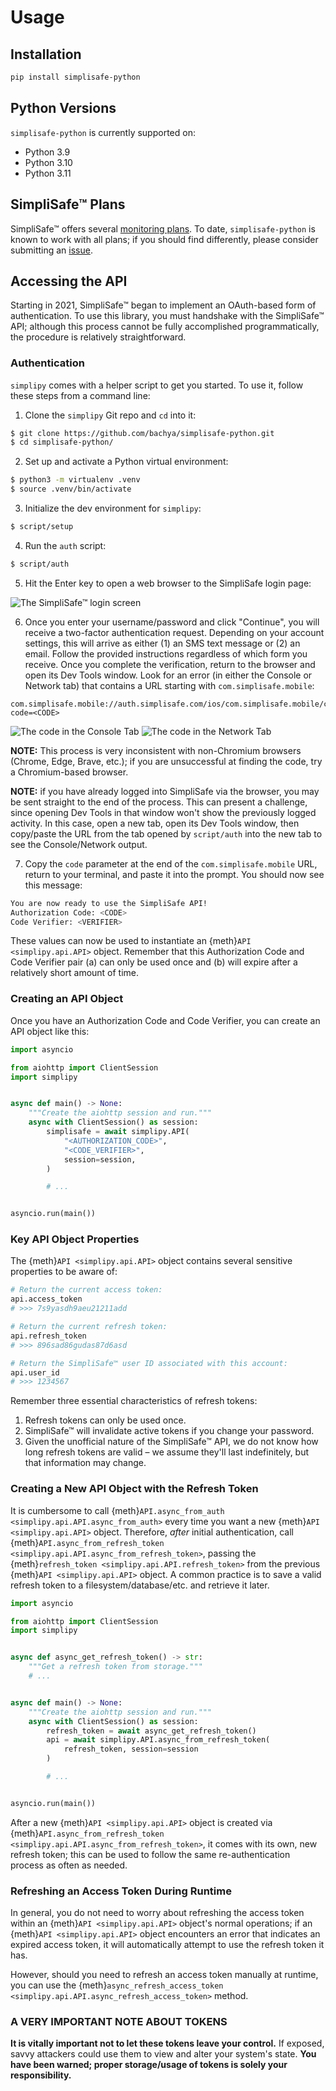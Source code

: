 # Usage

## Installation

```bash
pip install simplisafe-python
```

## Python Versions

`simplisafe-python` is currently supported on:

- Python 3.9
- Python 3.10
- Python 3.11

## SimpliSafe™ Plans

SimpliSafe™ offers several [monitoring plans][simplisafe-plans]. To date,
`simplisafe-python` is known to work with all plans; if you should find differently,
please consider submitting an [issue][simplisafe-python-issues].

## Accessing the API

Starting in 2021, SimpliSafe™ began to implement an OAuth-based form of authentication.
To use this library, you must handshake with the SimpliSafe™ API; although this process
cannot be fully accomplished programmatically, the procedure is relatively
straightforward.

### Authentication

`simplipy` comes with a helper script to get you started. To use it, follow these
steps from a command line:

1. Clone the `simplipy` Git repo and `cd` into it:

```sh
$ git clone https://github.com/bachya/simplisafe-python.git
$ cd simplisafe-python/
```

2. Set up and activate a Python virtual environment:

```sh
$ python3 -m virtualenv .venv
$ source .venv/bin/activate
```

3. Initialize the dev environment for `simplipy`:

```sh
$ script/setup
```

4. Run the `auth` script:

```sh
$ script/auth
```

5. Hit the Enter key to open a web browser to the SimpliSafe login page:

![The SimpliSafe™ login screen](images/ss-login-screen.png)

6. Once you enter your username/password and click "Continue", you will receive a
   two-factor authentication request. Depending on your account settings, this will
   arrive as either (1) an SMS text message or (2) an email. Follow the provided
   instructions regardless of which form you receive. Once you complete the
   verification, return to the browser and open its Dev Tools window. Look for an error
   (in either the Console or Network tab) that contains a URL starting with
   `com.simplisafe.mobile`:

```
com.simplisafe.mobile://auth.simplisafe.com/ios/com.simplisafe.mobile/callback?code=<CODE>
```

![The code in the Console Tab](images/ss-auth-code-in-console.png)
![The code in the Network Tab](images/ss-auth-code-in-network.png)

**NOTE:** This process is very inconsistent with non-Chromium browsers (Chrome, Edge,
Brave, etc.); if you are unsuccessful at finding the code, try a Chromium-based browser.

**NOTE:** if you have already logged into SimpliSafe via the browser, you may be sent
straight to the end of the process. This can present a challenge, since opening Dev
Tools in that window won't show the previously logged activity. In this case, open a new
tab, open its Dev Tools window, then copy/paste the URL from the tab opened by
`script/auth` into the new tab to see the Console/Network output.

7. Copy the `code` parameter at the end of the `com.simplisafe.mobile` URL, return to your
   terminal, and paste it into the prompt. You should now see this message:

```sh
You are now ready to use the SimpliSafe API!
Authorization Code: <CODE>
Code Verifier: <VERIFIER>
```

These values can now be used to instantiate an {meth}`API <simplipy.api.API>` object.
Remember that this Authorization Code and Code Verifier pair (a) can only be used once
and (b) will expire after a relatively short amount of time.

### Creating an API Object

Once you have an Authorization Code and Code Verifier, you can create an API object like
this:

```python
import asyncio

from aiohttp import ClientSession
import simplipy


async def main() -> None:
    """Create the aiohttp session and run."""
    async with ClientSession() as session:
        simplisafe = await simplipy.API(
            "<AUTHORIZATION_CODE>",
            "<CODE_VERIFIER>",
            session=session,
        )

        # ...


asyncio.run(main())
```

### Key API Object Properties

The {meth}`API <simplipy.api.API>` object contains several sensitive properties to be
aware of:

```python
# Return the current access token:
api.access_token
# >>> 7s9yasdh9aeu21211add

# Return the current refresh token:
api.refresh_token
# >>> 896sad86gudas87d6asd

# Return the SimpliSafe™ user ID associated with this account:
api.user_id
# >>> 1234567
```

Remember three essential characteristics of refresh tokens:

1. Refresh tokens can only be used once.
2. SimpliSafe™ will invalidate active tokens if you change your password.
3. Given the unofficial nature of the SimpliSafe™ API, we do not know how long refresh
   tokens are valid – we assume they'll last indefinitely, but that information may
   change.

### Creating a New API Object with the Refresh Token

It is cumbersome to call
{meth}`API.async_from_auth <simplipy.api.API.async_from_auth>` every time you want a new
{meth}`API <simplipy.api.API>` object. Therefore, _after_ initial authentication, call
{meth}`API.async_from_refresh_token <simplipy.api.API.async_from_refresh_token>`,
passing the {meth}`refresh_token <simplipy.api.API.refresh_token>` from the previous
{meth}`API <simplipy.api.API>` object. A common practice is to save a valid refresh
token to a filesystem/database/etc. and retrieve it later.

```python
import asyncio

from aiohttp import ClientSession
import simplipy


async def async_get_refresh_token() -> str:
    """Get a refresh token from storage."""
    # ...


async def main() -> None:
    """Create the aiohttp session and run."""
    async with ClientSession() as session:
        refresh_token = await async_get_refresh_token()
        api = await simplipy.API.async_from_refresh_token(
            refresh_token, session=session
        )

        # ...


asyncio.run(main())
```

After a new {meth}`API <simplipy.api.API>` object is created via
{meth}`API.async_from_refresh_token <simplipy.api.API.async_from_refresh_token>`, it
comes with its own, new refresh token; this can be used to follow the same
re-authentication process as often as needed.

### Refreshing an Access Token During Runtime

In general, you do not need to worry about refreshing the access token within an
{meth}`API <simplipy.api.API>` object's normal operations; if an
{meth}`API <simplipy.api.API>` object encounters an error that indicates an expired access token, it will automatically attempt to use the refresh token it has.

However, should you need to refresh an access token manually at runtime, you can use the
{meth}`async_refresh_access_token <simplipy.api.API.async_refresh_access_token>` method.

### A VERY IMPORTANT NOTE ABOUT TOKENS

**It is vitally important not to let these tokens leave your control.** If
exposed, savvy attackers could use them to view and alter your system's state. **You
have been warned; proper storage/usage of tokens is solely your responsibility.**

[simplisafe-plans]: https://support.simplisafe.com/hc/en-us/articles/360023809972-What-are-the-service-plan-options-
[simplisafe-python-issues]: https://github.com/bachya/simplisafe-python/issues
